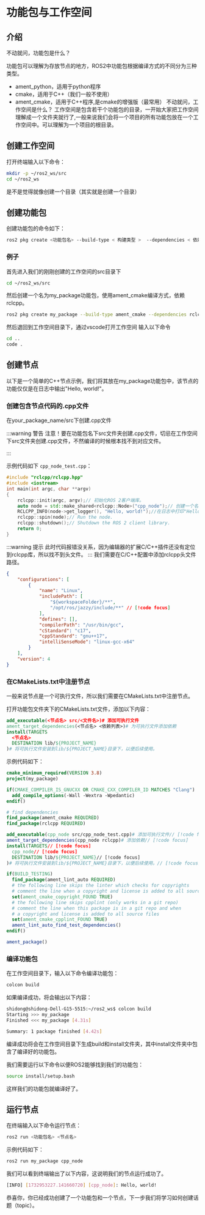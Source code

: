 # 功能包与工作空间

## 介绍
不动就问，功能包是什么？

功能包可以理解为存放节点的地方，ROS2中功能包根据编译方式的不同分为三种类型。
- ament_python，适用于python程序
- cmake，适用于C++（我们一般不使用）
- ament_cmake，适用于C++程序,是cmake的增强版（最常用）
不动就问，工作空间是什么？
工作空间是包含若干个功能包的目录，一开始大家把工作空间理解成一个文件夹就行了,一般来说我们会将一个项目的所有功能包放在一个工作空间中。可以理解为一个项目的根目录。

## 创建工作空间
打开终端输入以下命令：

```bash
mkdir -p ~/ros2_ws/src
cd ~/ros2_ws
```
是不是觉得就像创建一个目录（其实就是创建一个目录）

## 创建功能包
创建功能包的命令如下：

```bash
ros2 pkg create <功能包名> --build-type < 构建类型 >  --dependencies < 依赖列表 >
```
### 例子
首先进入我们的刚刚创建的工作空间的src目录下

```bash
cd ~/ros2_ws/src
```

然后创建一个名为my_package功能包，使用ament_cmake编译方式，依赖rclcpp。

```bash
ros2 pkg create my_package --build-type ament_cmake --dependencies rclcpp

```
然后退回到工作空间目录下，通过vscode打开工作空间
输入以下命令

```bash
cd ..
code .
```

## 创建节点
以下是一个简单的C++节点示例，我们将其放在my_package功能包中，该节点的功能仅仅是在日志中输出"Hello, world!"。

### 创建包含节点代码的.cpp文件
在your_package_name/src下创建.cpp文件

:::warning 警告
注意！要在功能包名下src文件夹创建.cpp文件，切忌在工作空间下src文件夹创建.cpp文件，不然编译的时候根本找不到对应文件。

:::

示例代码如下 `cpp_node_test.cpp`：

```cpp
#include "rclcpp/rclcpp.hpp"
#include <iostream>
int main(int argc, char **argv)
{
    rclcpp::init(argc, argv);// 初始化ROS 2客户端库。
    auto node = std::make_shared<rclcpp::Node>("cpp_node");// 创建一个名为"cpp_node"的节点。
    RCLCPP_INFO(node->get_logger(), "Hello, world!");//在日志中打印"Hello, world!"。
    rclcpp::spin(node);// Run the node.
    rclcpp::shutdown();// Shutdown the ROS 2 client library.
    return 0;
}
```

:::warning 提示
此时代码报错没关系，因为编辑器的扩展C/C++插件还没有定位到rclcpp库，所以找不到头文件。
:::
我们需要在C/C++配置中添加rclcpp头文件路径。

```json {7}
{
    "configurations": [
        {
            "name": "Linux",
            "includePath": [
                "${workspaceFolder}/**",
                "/opt/ros/jazzy/include/**" // [!code focus]
            ],
            "defines": [],
            "compilerPath": "/usr/bin/gcc",
            "cStandard": "c17",
            "cppStandard": "gnu++17",
            "intelliSenseMode": "linux-gcc-x64"
        }
    ],
    "version": 4
}
```



### 在CMakeLists.txt中注册节点
一般来说节点是一个可执行文件，所以我们需要在CMakeLists.txt中注册节点。

打开功能包文件夹下的CMakeLists.txt文件，添加以下内容：

```cmake
add_executable(<节点名> src/<文件名>)# 添加可执行文件
ament_target_dependencies(<节点名> <依赖列表>)# 为可执行文件添加依赖
install(TARGETS
  <节点名>
  DESTINATION lib/${PROJECT_NAME}
)# 将可执行文件安装到lib/${PROJECT_NAME}目录下，以便后续使用。
```
示例代码如下：
```cmake {12-17}
cmake_minimum_required(VERSION 3.8)
project(my_package)

if(CMAKE_COMPILER_IS_GNUCXX OR CMAKE_CXX_COMPILER_ID MATCHES "Clang")
  add_compile_options(-Wall -Wextra -Wpedantic)
endif()

# find dependencies
find_package(ament_cmake REQUIRED)
find_package(rclcpp REQUIRED)

add_executable(cpp_node src/cpp_node_test.cpp)# 添加可执行文件// [!code focus]
ament_target_dependencies(cpp_node rclcpp)# 添加依赖// [!code focus]
install(TARGETS// [!code focus]
  cpp_node// [!code focus]
  DESTINATION lib/${PROJECT_NAME}// [!code focus]
)# 将可执行文件安装到lib/${PROJECT_NAME}目录下，以便后续使用。// [!code focus]

if(BUILD_TESTING)
  find_package(ament_lint_auto REQUIRED)
  # the following line skips the linter which checks for copyrights
  # comment the line when a copyright and license is added to all source files
  set(ament_cmake_copyright_FOUND TRUE)
  # the following line skips cpplint (only works in a git repo)
  # comment the line when this package is in a git repo and when
  # a copyright and license is added to all source files
  set(ament_cmake_cpplint_FOUND TRUE)
  ament_lint_auto_find_test_dependencies()
endif()

ament_package()

```
### 编译功能包
在工作空间目录下，输入以下命令编译功能包：

```bash
colcon build
```
如果编译成功，将会输出以下内容：

```bash
shidong@shidong-Dell-G15-5515:~/ros2_ws$ colcon build
Starting >>> my_package
Finished <<< my_package [4.31s]                     

Summary: 1 package finished [4.42s]
```

编译成功将会在工作空间目录下生成build和install文件夹，其中install文件夹中包含了编译好的功能包。

我们需要运行以下命令以便ROS2能够找到我们的功能包：

```bash
source install/setup.bash
```
这样我们的功能包就编译好了。


## 运行节点

在终端输入以下命令运行节点：

```bash
ros2 run <功能包名> <节点名>
```
示例代码如下：

```bash
ros2 run my_package cpp_node
```

我们可以看到终端输出了以下内容，这说明我们的节点运行成功了。
    
```bash
[INFO] [1732953227.141660720] [cpp_node]: Hello, world!
```

恭喜你，你已经成功创建了一个功能包和一个节点，下一步我们将学习如何创建话题（topic）。